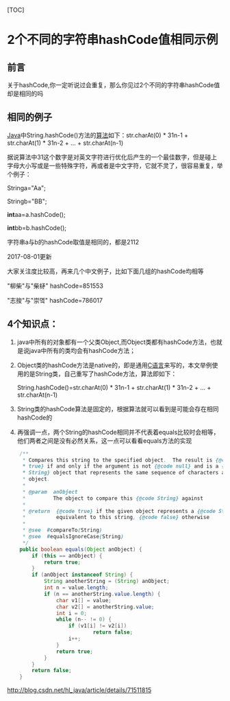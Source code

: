 [TOC]



# 2个不同的字符串hashCode值相同示例

## 前言

关于hashCode,你一定听说过会重复，那么你见过2个不同的字符串hashCode值却是相同的吗

## 相同的例子

[Java](http://lib.csdn.net/base/java)中String.hashCode()方法的[算法](http://lib.csdn.net/base/datastructure)如下：str.charAt(0) * 31n-1 + str.charAt(1) * 31n-2 + ... + str.charAt(n-1)

据说算法中31这个数字是对英文字符进行优化后产生的一个最佳数字，但是碰上字母大小写或是一些特殊字符，再或者是中文字符，它就不灵了，很容易重复，举个例子：

Stringa="Aa";

Stringb="BB";

**int**aa=a.hashCode();

**int**bb=b.hashCode();

字符串a与b的hashCode取值是相同的，都是2112

2017-08-01更新

大家关注度比较高，再来几个中文例子，比如下面几组的hashCode均相等

"柳柴"与"柴柕"  hashCode=851553

"志捘"与"崇몈"  hashCode=786017





## 4个知识点：

1. java中所有的对象都有一个父类Object,而Object类都有hashCode方法，也就是说java中所有的类均会有hashCode方法；

2. Object类的hashCode方法是native的，即是通用[C语言](http://lib.csdn.net/base/c)来写的，本文举例使用的是String类，自己重写了hashCode方法，算法即如下：

   String.hashCode()=str.charAt(0) * 31n-1 + str.charAt(1) * 31n-2 + ... + str.charAt(n-1)

3. String类的hashCode算法是固定的，根据算法就可以看到是可能会存在相同hashCode的

4. 再强调一点，两个String的hashCode相同并不代表着equals比较时会相等，他们两者之间是没有必然关系，这一点可以看看equals方法的实现

```java
    /**
     * Compares this string to the specified object.  The result is {@code
     * true} if and only if the argument is not {@code null} and is a {@code
     * String} object that represents the same sequence of characters as this
     * object.
     *
     * @param  anObject
     *         The object to compare this {@code String} against
     *
     * @return  {@code true} if the given object represents a {@code String}
     *          equivalent to this string, {@code false} otherwise
     *
     * @see  #compareTo(String)
     * @see  #equalsIgnoreCase(String)
     */
    public boolean equals(Object anObject) {
        if (this == anObject) {
            return true;
        }
        if (anObject instanceof String) {
            String anotherString = (String) anObject;
            int n = value.length;
            if (n == anotherString.value.length) {
                char v1[] = value;
                char v2[] = anotherString.value;
                int i = 0;
                while (n-- != 0) {
                    if (v1[i] != v2[i])
                            return false;
                    i++;
                }
                return true;
            }
        }
        return false;
    }
```






http://blog.csdn.net/hl_java/article/details/71511815